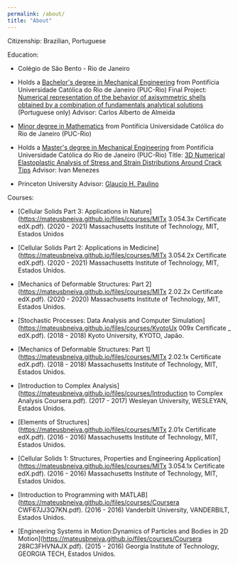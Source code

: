 ```yaml
---
permalink: /about/
title: "About"
---
```


Citizenship: Brazilian, Portuguese

Education:
- Colégio de São Bento - Rio de Janeiro

-  Holds a [Bachelor's degree in Mechanical Engineering](https://mateusbneiva.github.io/files/diploma/Diploma_bacharel_EngenhariaMecânica.pdf) from Pontifícia Universidade Católica do Rio de Janeiro (PUC-Rio)
  Final Project: [Numerical representation of the behavior of axisymmetric shells obtained by a combination of fundamentals analytical solutions](https://doi.org/10.17771/PUCRio.acad.41304) (Portuguese only)
  Advisor: Carlos Alberto de Almeida

- [Minor degree in Mathematics](https://mateusbneiva.github.io/files/diploma/Diploma_minor_matemática.pdf) from Pontifícia Universidade Católica do Rio de Janeiro (PUC-Rio)

-  Holds a [Master's degree in Mechanical Engineering](https://mateusbneiva.github.io/files/diploma/Diploma_mestre_EngenhariaMecânica.pdf) from Pontifícia Universidade Católica do Rio de Janeiro (PUC-Rio)
  Title: [3D Numerical Elastoplastic Analysis of Stress and Strain Distributions Around Crack Tips](https://doi.org/10.17771/PUCRio.acad.55076)
  Advisor: Ivan Menezes

- Princeton University
Advisor: [Glaucio H. Paulino](https://paulino.princeton.edu/)

Courses:

- [Cellular Solids Part 3: Applications in Nature](https://mateusbneiva.github.io/files/courses/MITx 3.054.3x Certificate edX.pdf). (2020 - 2021)
  Massachusetts Institute of Technology, MIT, Estados Unidos

- [Cellular Solids Part 2: Applications in Medicine](https://mateusbneiva.github.io/files/courses/MITx 3.054.2x Certificate edX.pdf). (2020 - 2021)
  Massachusetts Institute of Technology, MIT, Estados Unidos.

- [Mechanics of Deformable Structures: Part 2](https://mateusbneiva.github.io/files/courses/MITx 2.02.2x Certificate edX.pdf). (2020 - 2020)
  Massachusetts Institute of Technology, MIT, Estados Unidos.
  
- [Stochastic Processes: Data Analysis and Computer Simulation](https://mateusbneiva.github.io/files/courses/KyotoUx 009x Certificate _ edX.pdf). (2018 - 2018)
  Kyoto University, KYOTO, Japão.

- [Mechanics of Deformable Structures: Part 1](https://mateusbneiva.github.io/files/courses/MITx 2.02.1x Certificate edX.pdf). (2018 - 2018)
  Massachusetts Institute of Technology, MIT, Estados Unidos.

- [Introduction to Complex Analysis](https://mateusbneiva.github.io/files/courses/Introduction to Complex Analysis Coursera.pdf). (2017 - 2017)
  Wesleyan University, WESLEYAN, Estados Unidos.
  
- [Elements of Structures](https://mateusbneiva.github.io/files/courses/MITx 2.01x Certificate edX.pdf). (2016 - 2016)
  Massachusetts Institute of Technology, MIT, Estados Unidos.

- [Cellular Solids 1: Structures, Properties and Engineering Application](https://mateusbneiva.github.io/files/courses/MITx 3.054.1x Certificate edX.pdf). (2016 - 2016)
  Massachusetts Institute of Technology, MIT, Estados Unidos.

- [Introduction to Programming with MATLAB](https://mateusbneiva.github.io/files/courses/Coursera CWF67JJ3Q7KN.pdf). (2016 - 2016)
  Vanderbilt University, VANDERBILT, Estados Unidos.

- [Engineering Systems in Motion:Dynamics of Particles and Bodies in 2D Motion](https://mateusbneiva.github.io/files/courses/Coursera 28RC3FHVNAJX.pdf). (2015 - 2016)
  Georgia Institute of Technology, GEORGIA TECH, Estados Unidos.

